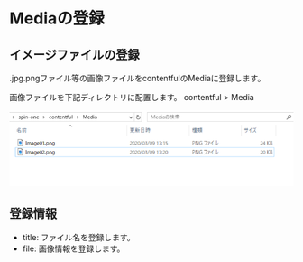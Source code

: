 # Mediaの登録

## イメージファイルの登録

.jpg.pngファイル等の画像ファイルをcontentfulのMediaに登録します。

画像ファイルを下記ディレクトリに配置します。
contentful > Media

![alt text](image.png)

## 登録情報

- title: ファイル名を登録します。
- file: 画像情報を登録します。
